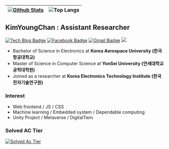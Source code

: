 | [![Github Stats](https://github-readme-stats.vercel.app/api?username=kimyc1223&amp;count_private=true&amp;hide=contribs,prs&amp;show_icons=true&amp;theme=vue-dark)](https://github.com/anuraghazra/github-readme-stats) | ![Top Langs](https://github-readme-stats.vercel.app/api/top-langs/?username=kimyc1223&amp;layout=compact&amp;theme&amp=dark;hide=Visual%20Basic) |
|:---:|:---:|

## KimYoungChan : Assistant Researcher

  [![Tech Blog Badge](http://img.shields.io/badge/-Tech%20blog-black?style=flat-square&logo=github&link=https://KimYC1223.github.io/)](https://KimYC1223.github.io/) [![Facebook Badge](https://img.shields.io/badge/facebook-1877f2?style=flat-square&logo=facebook&logoColor=white&link=https://www.facebook.com/kimyc1223)](https://www.facebook.com/profile.php?id=100000498178589) [![Gmail Badge](https://img.shields.io/badge/Gmail-d14836?style=flat-square&logo=Gmail&logoColor=white&link=mailto:kimyc1223@gmail.com)](mailto:kimyc1223@gmail.com) <a href="https://hits.seeyoufarm.com"><img src="https://hits.seeyoufarm.com/api/count/incr/badge.svg?url=https%3A%2F%2Fgithub.com%2FKimYC1223%2Fhit-counter&count_bg=%23D9D9D9&title_bg=%23379CFF&icon=github.svg&icon_color=%23E7E7E7&title=Visit&edge_flat=false"/></a>
</div>

- Bachelor of Science in Electronics at **Korea Aerospace University (한국항공대학교)**
- Master of Science in Computer Science at **YonSei University (연세대학교 공학대학원)**
- Joined as a researcher at **Korea Electronics Technology Institute (한국전자기술연구원)**

### Interest

- Web frontend / JS / CSS
- Machine learning / Embedded system / Dependable computing
- Unity Project / Metaverse / DigitalTwin 

### Solved AC Tier

[![Solved Ac Tier](http://mazassumnida.wtf/api/v2/generate_badge?boj=kimyc1223)](https://solved.ac/kimyc1223)

  
